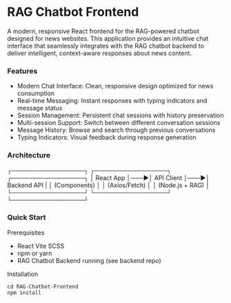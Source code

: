 
# RAG Chatbot Frontend
A modern, responsive React frontend for the RAG-powered chatbot designed for news websites. This application provides an intuitive chat interface that seamlessly integrates with the RAG chatbot backend to deliver intelligent, context-aware responses about news content.
### Features

- Modern Chat Interface: Clean, responsive design optimized for news consumption
- Real-time Messaging: Instant responses with typing indicators and message status
- Session Management: Persistent chat sessions with history preservation
- Multi-session Support: Switch between different conversation sessions
- Message History: Browse and search through previous conversations
- Typing Indicators: Visual feedback during response generation

### Architecture

┌─────────────────┐    ┌─────────────────┐    ┌─────────────────┐
│   React App     │───▶│   API Client    │───▶│  Backend API   |
│  (Components)   │    │  (Axios/Fetch)  │    │ (Node.js + RAG) │
└─────────────────┘    └─────────────────┘    └─────────────────┘
   
### Quick Start
Prerequisites

- React Vite SCSS
- npm or yarn
- RAG Chatbot Backend running (see backend repo)

Installation
```git clone https://github.com/Aeshna0204/RAG-Chatbot-Frontend.git
cd RAG-Chatbot-Frontend
npm install
```
